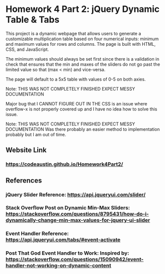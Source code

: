 # Homework 4 Part 2: jQuery Dynamic Table & Tabs

This project is a dynamic webpage that allows users to generate a customizable multiplication table based on four numerical inputs: minimum and maximum values for rows and columns. The page is built with HTML, CSS, and JavaScript.

The minimum values should always be set first since there is a validation in check that ensures that the min and maxes of the sliders do not go past the limited value so that (max < min) and vice-versa. 

The page will default to a 5x5 table with values of 0-5 on both axies.

Note: THIS WAS NOT COMPLETELY FINISHED EXPECT MESSY DOCUMENTATION

Major bug that I CANNOT FIGURE OUT IN THE CSS is an issue where overflow-x is not properly covered up and I have no idea how to solve this issue.

Note: THIS WAS NOT COMPLETELY FINISHED EXPECT MESSY DOCUMENTATION
Was there probably an easier method to implementation probably but I am out of time.

## Website Link
### https://codeaustin.github.io/Homework4Part2/

## References
### jQuery Slider Reference: https://api.jqueryui.com/slider/

### Stack Overflow Post on Dynamic Min-Max Sliders: https://stackoverflow.com/questions/8795431/how-do-i-dynamically-change-min-max-values-for-jquery-ui-slider

### Event Handler Reference: https://api.jqueryui.com/tabs/#event-activate

### Post That God Event Handler to Work: Inspired by: https://stackoverflow.com/questions/15090942/event-handler-not-working-on-dynamic-content




   
